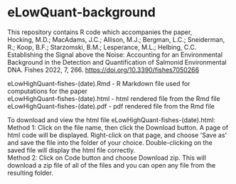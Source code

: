 # eLowQuant-background

This repository contains R code which accompanies the paper,   
Hocking, M.D.; MacAdams, J.C.; Allison, M.J.; Bergman, L.C.; Sneiderman, R.; Koop, B.F.; Starzomski, B.M.; Lesperance, M.L.; Helbing, C.C. Establishing the Signal above the Noise: Accounting for an Environmental Background in the Detection and Quantification of Salmonid Environmental DNA. Fishes 2022, 7, 266. https://doi.org/10.3390/fishes7050266

eLowHighQuant-fishes-(date).Rmd - R Markdown file used for computations for the paper  
eLowHighQuant-fishes-(date).html - html rendered file from the Rmd file  
eLowHighQuant-fishes-(date).pdf - pdf rendered file from the Rmd file  

To download and view the html file eLowHighQuant-fishes-(date).html:  
Method 1:  Click on the file name, then click the Download button.  A page of html code will be displayed.  Right-click on that page, and choose 'Save as' and save the file into the folder of your choice.  Double-clicking on the saved file will display the html file correctly.  
Method 2:  Click on Code button and choose Download zip.  This will download a zip file of all of the files and you can open any file from the resulting folder.

